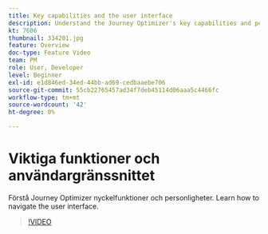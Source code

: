 ```yaml
---
title: Key capabilities and the user interface
description: Understand the Journey Optimizer's key capabilities and personas. Lär dig navigera i användargränssnittet.
kt: 7606
thumbnail: 334201.jpg
feature: Overview
doc-type: Feature Video
team: PM
role: User, Developer
level: Beginner
exl-id: e1d846ed-34ed-44bb-ad69-cedbaaebe706
source-git-commit: 55cb22765457ad34f7deb45114d06aaa5c4466fc
workflow-type: tm+mt
source-wordcount: '42'
ht-degree: 0%

---
```


# Viktiga funktioner och användargränssnittet

Förstå Journey Optimizer nyckelfunktioner och personligheter. Learn how to navigate the user interface.

>[!VIDEO](https://video.tv.adobe.com/v/334201?quality=12)
